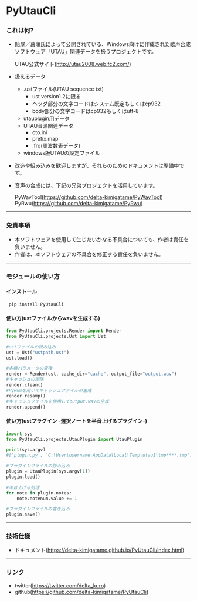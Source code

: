 ﻿# PyUtauCli

### これは何?
* 飴屋／菖蒲氏によって公開されている、Windows向けに作成された歌声合成ソフトウェア「UTAU」関連データを扱うプロジェクトです。

    UTAU公式サイト(http://utau2008.web.fc2.com/)

* 扱えるデータ

  * .ustファイル(UTAU sequence txt) 
    * ust version1.2に限る
    * ヘッダ部分の文字コードはシステム既定もしくはcp932
    * body部分の文字コードはcp932もしくはutf-8
  * utauplugin用データ
  * UTAU音源関連データ
    * oto.ini
    * prefix.map
    * .frq(周波数表データ)
  * windows版UTAUの設定ファイル

* 改造や組み込みを歓迎しますが、それらのためのドキュメントは準備中です。
* 音声の合成には、下記の兄弟プロジェクトを活用しています。

    PyWavTool(https://github.com/delta-kimigatame/PyWavTool)
    PyRwu(https://github.com/delta-kimigatame/PyRwu)


***

### 免責事項
* 本ソフトウェアを使用して生じたいかなる不具合についても、作者は責任を負いません。
* 作者は、本ソフトウェアの不具合を修正する責任を負いません。

***

### モジュールの使い方
#### インストール
``` pip install PyUtauCli```


#### 使い方(ustファイルからwavを生成する)
```Python
from PyUtauCli.projects.Render import Render
from PyUtauCli.projects.Ust import Ust

#ustファイルの読み込み
ust = Ust("ustpath.ust")
ust.load()

#各種パラメータの変換
render = Render(ust, cache_dir="cache", output_file="output.wav")
#キャッシュの削除
render.clean()
#PyRwuを用いてキャッシュファイルの生成
render.resamp()
#キャッシュファイルを使用してoutput.wavの生成
render.append()
```

#### 使い方(ustプラグイン -選択ノートを半音上げるプラグイン-)
```Python
import sys
from PyUtauCli.projects.UtauPlugin import UtauPlugin

print(sys.argv)
#['plugin.py', 'C:\User\username\AppData\Local\Temp\utau1\tmp****.tmp']

#プラグインファイルの読み込み
plugin = UtauPlugin(sys.argv[1])
plugin.load()

#半音上げる処理
for note in plugin.notes:
    note.notenum.value += 1

#プラグインファイルの書き込み
plugin.save()
```
***

### 技術仕様
* ドキュメント(https://delta-kimigatame.github.io/PyUtauCli/index.html)

***

### リンク
* twitter(https://twitter.com/delta_kuro)
* github(https://github.com/delta-kimigatame/PyUtauCli)